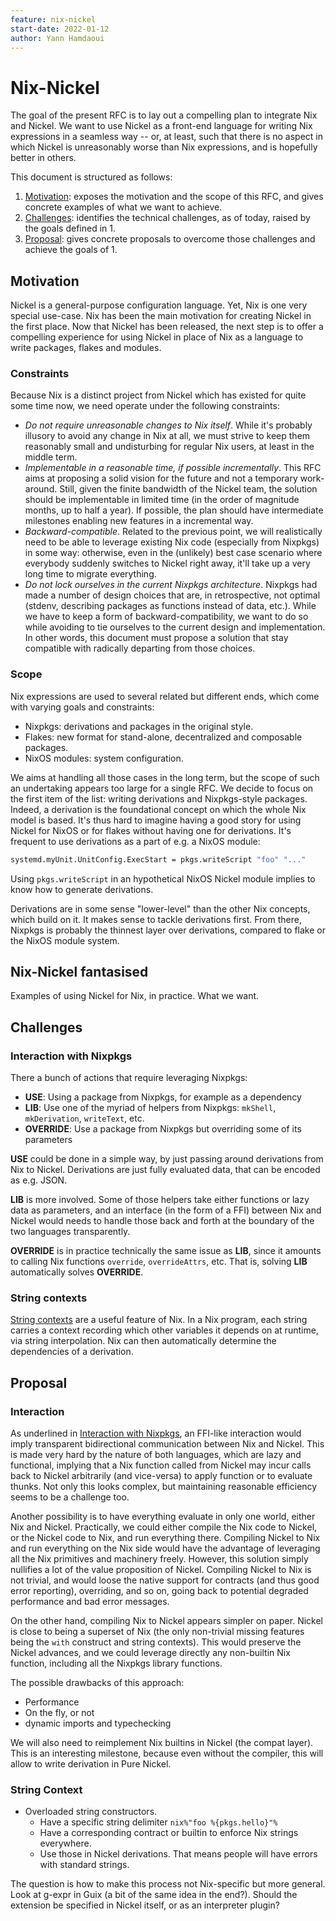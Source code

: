 ```yaml
---
feature: nix-nickel
start-date: 2022-01-12
author: Yann Hamdaoui
---
```


# Nix-Nickel

The goal of the present RFC is to lay out a compelling plan to integrate Nix and
Nickel. We want to use Nickel as a front-end language for writing Nix
expressions in a seamless way -- or, at least, such that there is no aspect in
which Nickel is unreasonably worse than Nix expressions, and is hopefully better in others.

This document is structured as follows:

1. [Motivation](#motivation): exposes the motivation and the scope of this RFC,
   and gives concrete examples of what we want to achieve.
2. [Challenges](#challenges): identifies the technical challenges, as of today,
   raised by the goals defined in 1.
3. [Proposal](#proposal): gives concrete proposals to overcome those challenges
   and achieve the goals of 1.

## Motivation

Nickel is a general-purpose configuration language. Yet, Nix is one very special
use-case. Nix has been the main motivation for creating Nickel in the first
place. Now that Nickel has been released, the next step is to offer a compelling
experience for using Nickel in place of Nix as a language to write packages,
flakes and modules.

### Constraints

Because Nix is a distinct project from Nickel which has existed for quite
some time now, we need operate under the following constraints:

- _Do not require unreasonable changes to Nix itself_. While it's probably
    illusory to avoid any change in Nix at all, we must strive to keep them
    reasonably small and undisturbing for regular Nix users, at least in the
    middle term.
- _Implementable in a reasonable time, if possible incrementally_. This RFC aims
    at proposing a solid vision for the future and not a temporary work-around.
    Still, given the finite bandwidth of the Nickel team, the solution should be
    implementable in limited time (in the order of magnitude months, up to half
    a year). If possible, the plan should have intermediate milestones enabling
    new features in a incremental way.
- _Backward-compatible_. Related to the previous point, we will realistically
    need to be able to leverage existing Nix code (especially from Nixpkgs) in
    some way: otherwise, even in the (unlikely) best case scenario where
    everybody suddenly switches to Nickel right away, it'll take up a very long
    time to migrate everything.
- _Do not lock ourselves in the current Nixpkgs architecture_. Nixpkgs had
    made a number of design choices that are, in retrospective, not optimal
    (stdenv, describing packages as functions instead of data, etc.). While we
    have to keep a form of backward-compatibility, we want to do so while
    avoiding to tie ourselves to the current design and implementation. In other
    words, this document must propose a solution that stay compatible with
    radically departing from those choices.

### Scope

Nix expressions are used to several related but different ends, which come with
varying goals and constraints:

- Nixpkgs: derivations and packages in the original style.
- Flakes: new format for stand-alone, decentralized and composable packages.
- NixOS modules: system configuration.

We aims at handling all those cases in the long term, but the scope of such an
undertaking appears too large for a single RFC. We decide to focus on the first
item of the list: writing derivations and Nixpkgs-style packages. Indeed, a
derivation is the foundational concept on which the whole Nix model is based.
It's thus hard to imagine having a good story for using Nickel for NixOS or for
flakes without having one for derivations. It's frequent to use derivations as a
part of e.g. a NixOS module:

```nix
systemd.myUnit.UnitConfig.ExecStart = pkgs.writeScript "foo" "..."
```

Using `pkgs.writeScript` in an hypothetical NixOS Nickel module implies to know
how to generate derivations.

Derivations are in some sense "lower-level" than the other Nix concepts, which
build on it. It makes sense to tackle derivations first. From there, Nixpkgs is
probably the thinnest layer over derivations, compared to flake or the NixOS
module system.

## Nix-Nickel fantasised

Examples of using Nickel for Nix, in practice. What we want.

## Challenges

### Interaction with Nixpkgs

There a bunch of actions that require leveraging Nixpkgs:

- **USE**: Using a package from Nixpkgs, for example as a dependency
- **LIB**: Use one of the myriad of helpers from Nixpkgs: `mkShell`,
    `mkDerivation`, `writeText`, etc.
- **OVERRIDE**: Use a package from Nixpkgs but overriding some of its parameters

**USE** could be done in a simple way, by just passing around derivations from
Nix to Nickel. Derivations are just fully evaluated data, that can be encoded as
e.g. JSON.

**LIB** is more involved. Some of those helpers take either functions or lazy
data as parameters, and an interface (in the form of a FFI) between Nix and
Nickel would needs to handle those back and forth at the boundary of the two
languages transparently.

**OVERRIDE** is in practice technically the same issue as **LIB**, since it
amounts to calling Nix functions `override`, `overrideAttrs`, etc. That is,
solving **LIB** automatically solves **OVERRIDE**.

### String contexts

[String
contexts](https://shealevy.com/blog/2018/08/05/understanding-nixs-string-context/)
are a useful feature of Nix. In a Nix program, each string carries a context
recording which other variables it depends on at runtime, via string
interpolation. Nix can then automatically determine the dependencies of a
derivation.

## Proposal

### Interaction

As underlined in [Interaction with Nixpkgs](#interaction-with-nixpkgs), an
FFI-like interaction would imply transparent bidirectional communication between
Nix and Nickel. This is made very hard by the nature of both languages, which
are lazy and functional, implying that a Nix function called from Nickel may
incur calls back to Nickel arbitrarily (and vice-versa) to apply function or to
evaluate thunks. Not only this looks complex, but maintaining reasonable
efficiency seems to be a challenge too.

Another possibility is to have everything evaluate in only one world, either Nix
and Nickel. Practically, we could either compile the Nix code to Nickel, or the
Nickel code to Nix, and run everything there. Compiling Nickel to Nix and run
everything on the Nix side would have the advantage of leveraging all the Nix
primitives and machinery freely. However, this solution simply nullifies a lot
of the value proposition of Nickel. Compiling Nickel to Nix is not trivial, and
would loose the native support for contracts (and thus good error reporting),
overriding, and so on, going back to potential degraded performance and bad
error messages.

On the other hand, compiling Nix to Nickel appears simpler on paper. Nickel is
close to being a superset of Nix (the only non-trivial missing features being
the `with` construct and string contexts). This would preserve the Nickel
advances, and we could leverage directly any non-builtin Nix function, including
all the Nixpkgs library functions.

The possible drawbacks of this approach:
  - Performance
  - On the fly, or not
  - dynamic imports and typechecking

We will also need to reimplement Nix builtins in Nickel (the compat layer). This
is an interesting milestone, because even without the compiler, this will allow
to write derivation in Pure Nickel.

### String Context

- Overloaded string constructors.
  * Have a specific string delimiter `nix%"foo %{pkgs.hello}"%`
  * Have a corresponding contract or builtin to enforce Nix strings everywhere.
  * Use those in Nickel derivations. That means people will have errors with
    standard strings.

The question is how to make this process not Nix-specific but more general. Look
at g-expr in Guix (a bit of the same idea in the end?). Should the extension be
specified in Nickel itself, or as an interpreter plugin?

